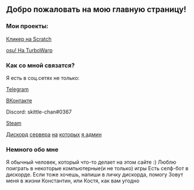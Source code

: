 ## Добро пожаловать на мою **главную страницу**!


### Мои проекты:

[Кликер на Scratch](https://ok-developerrr.github.io/clicker)

[osu! На TurboWarp](https://ok-developerrr.github.io/osu-sc)


### Как со мной связатся?

Я есть в соц.сетях не только:

[Telegram](t.me/username123123xd)

[ВКонтакте](vk.com/id_lol_xd)

Discord: skittle-chan#0367

[Steam](https://steamcommunity.com/id/chasecake/)

[Дискорд](https://discord.gg/zuv9J4mS6n) [сервера](https://discord.gg/wq4PpN5HKd) [на](https://discord.gg/MECchjvHfx) [которых](https://discord.gg/3nxqsM6tZZ) [я админ](https://discord.gg/2EGUv3qC8q)

### Немного обо мне

Я обычный человек, который что-то делает на этом сайте :)
Люблю поиграть в некоторые компьютерные(и не только) игры
Есть селф-бот в дискорде. Если тоже хочешь, напиши в личку дискорда, помогу
Зовут меня в жизни Константин, или Костя, как вам угодно
